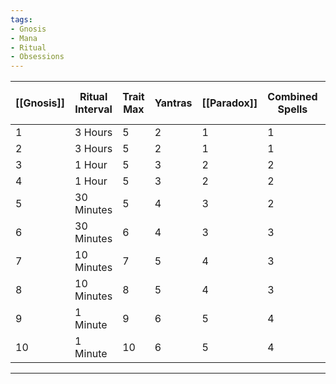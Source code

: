 ```yaml
---
tags:
- Gnosis
- Mana
- Ritual
- Obsessions
---
```



| [[Gnosis]] | Ritual Interval | Trait Max | Yantras | [[Paradox]] | Combined Spells | [[Obsessions]] | [[Mana]]/ [[Mana]] per Turn | Highest [[Arcanum]] Max | Other [[Arcanum]] Max |
| ---- | ---- | ---- | ---- | ---- | ---- | ---- | ---- | ---- | ---- |
| 1 | 3 Hours | 5 | 2 | 1 | 1 | 1 | 10 / 1 | 3 | 2 |
| 2 | 3 Hours | 5 | 2 | 1 | 1 | 1 | 11 / 2 | 3 | 3 |
| 3 | 1 Hour | 5 | 3 | 2 | 2 | 2 | 12 / 3 | 4 | 3 |
| 4 | 1 Hour | 5 | 3 | 2 | 2 | 2 | 13 / 4 | 4 | 4 |
| 5 | 30 Minutes | 5 | 4 | 3 | 2 | 2 | 15 / 5 | 5 | 4 |
| 6 | 30 Minutes | 6 | 4 | 3 | 3 | 3 | 20 / 6 | 5 | 5 |
| 7 | 10 Minutes | 7 | 5 | 4 | 3 | 3 | 25 / 7 | 5 | 5 |
| 8 | 10 Minutes | 8 | 5 | 4 | 3 | 3 | 30 / 8 | 5 | 5 |
| 9 | 1 Minute | 9 | 6 | 5 | 4 | 4 | 50 / 10 | 5 | 5 |
| 10 | 1 Minute | 10 | 6 | 5 | 4 | 4 | 75 / 15 | 5 | 5 |

---